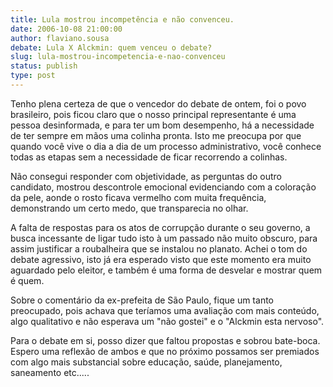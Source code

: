 ```yaml
---
title: Lula mostrou incompetência e não convenceu.
date: 2006-10-08 21:00:00
author: flaviano.sousa
debate: Lula X Alckmin: quem venceu o debate?
slug: lula-mostrou-incompetencia-e-nao-convenceu
status: publish 
type: post
---
```


Tenho plena certeza de que o vencedor do debate de ontem, foi o povo brasileiro, pois ficou claro que o nosso principal representante é uma pessoa desinformada, e para ter um bom desempenho, há a necessidade de ter sempre em mãos uma colinha pronta. Isto me preocupa por que quando você vive o dia a dia de um processo administrativo, você conhece todas as etapas sem a necessidade de ficar recorrendo a colinhas. 


Não consegui responder com objetividade, as perguntas do outro candidato, mostrou descontrole emocional evidenciando com a coloração da pele, aonde o rosto ficava vermelho com muita frequência, demonstrando um certo medo, que transparecia no olhar.


A falta de respostas para os atos de corrupção durante o seu governo, a busca incessante de ligar tudo isto à um passado não muito obscuro, para assim justificar a roubalheira que se instalou no planato. Achei o tom do debate agressivo, isto já era esperado visto que este momento era muito aguardado pelo eleitor, e também é uma forma de desvelar e mostrar quem é quem.


Sobre o comentário da ex-prefeita de São Paulo, fique um tanto preocupado, pois achava que teríamos uma avaliação com mais conteúdo, algo qualitativo e não esperava um "não gostei" e o "Alckmin esta nervoso".


Para o debate em si, posso dizer que faltou propostas e sobrou bate-boca. Espero uma reflexão de ambos e que no próximo possamos ser premiados com algo mais substancial sobre educação, saúde, planejamento, saneamento etc.....


 


 


 


 


